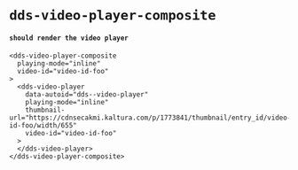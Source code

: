 # `dds-video-player-composite`

#### `should render the video player`

```
<dds-video-player-composite
  playing-mode="inline"
  video-id="video-id-foo"
>
  <dds-video-player
    data-autoid="dds--video-player"
    playing-mode="inline"
    thumbnail-url="https://cdnsecakmi.kaltura.com/p/1773841/thumbnail/entry_id/video-id-foo/width/655"
    video-id="video-id-foo"
  >
  </dds-video-player>
</dds-video-player-composite>

```

